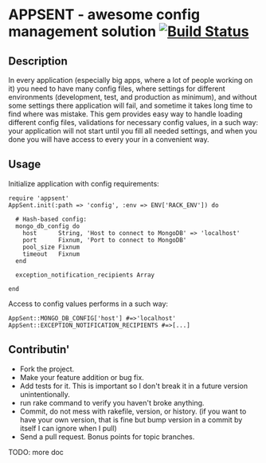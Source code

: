 APPSENT - awesome config management solution [![Build Status](http://travis-ci.org/kucaahbe/appsent.png)](http://travis-ci.org/kucaahbe/appsent)
================================================================================================================================================

## Description

In every application (especially big apps, where a lot of people working on it) you need
to have many config files, where settings for different environments (development, test, and production as minimum),
and without some settings there application will fail, and sometime it takes long time to find  where was mistake.
This gem provides easy way to handle loading different config files, validations for necessary config values, in a such way:
your application will not start until you fill all needed settings, and when you done you will have access to every your in a convenient way.

## Usage

Initialize application with config requirements:

	require 'appsent'
	AppSent.init(:path => 'config', :env => ENV['RACK_ENV']) do

	  # Hash-based config:
	  mongo_db_config do
	    host      String, 'Host to connect to MongoDB' => 'localhost'
	    port      Fixnum, 'Port to connect to MongoDB'
	    pool_size Fixnum
	    timeout   Fixnum
	  end

	  exception_notification_recipients Array

	end

Access to config values performs in a such way:

	AppSent::MONGO_DB_CONFIG['host'] #=>'localhost'
	AppSent::EXCEPTION_NOTIFICATION_RECIPIENTS #=>[...]

## Contributin'

* Fork the project.
* Make your feature addition or bug fix.
* Add tests for it. This is important so I don't break it in a future version unintentionally.
* run rake command to verify you haven't broke anything.
* Commit, do not mess with rakefile, version, or history. (if you want to have your own version, that is fine but bump version in a commit by itself I can ignore when I pull)
* Send a pull request. Bonus points for topic branches.


TODO: more doc
